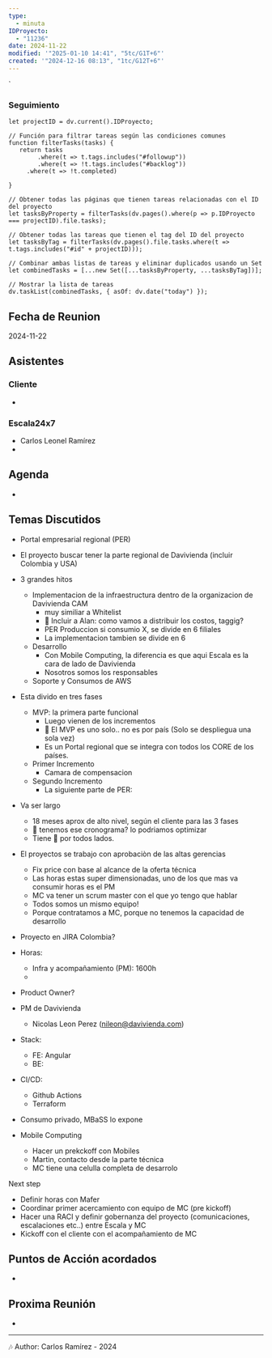 ```yaml
---
type:
  - minuta
IDProyecto:
  - "11236"
date: 2024-11-22
modified: '"2025-01-10 14:41", "5tc/G1T+6"'
created: '"2024-12-16 08:13", "1tc/G12T+6"'
---
```

`

### Seguimiento

```dataviewjs
let projectID = dv.current().IDProyecto;

// Función para filtrar tareas según las condiciones comunes
function filterTasks(tasks) {
   return tasks
        .where(t => t.tags.includes("#followup"))
        .where(t => !t.tags.includes("#backlog"))
     .where(t => !t.completed)
        
}

// Obtener todas las páginas que tienen tareas relacionadas con el ID del proyecto
let tasksByProperty = filterTasks(dv.pages().where(p => p.IDProyecto === projectID).file.tasks);

// Obtener todas las tareas que tienen el tag del ID del proyecto
let tasksByTag = filterTasks(dv.pages().file.tasks.where(t => t.tags.includes("#id" + projectID)));

// Combinar ambas listas de tareas y eliminar duplicados usando un Set
let combinedTasks = [...new Set([...tasksByProperty, ...tasksByTag])];

// Mostrar la lista de tareas
dv.taskList(combinedTasks, { asOf: dv.date("today") });
 ```
## Fecha de Reunion
2024-11-22

## Asistentes

### Cliente
* 
### Escala24x7
- Carlos Leonel Ramírez
-  

## Agenda
* 
## Temas Discutidos
*  Portal empresarial regional (PER)
* El proyecto buscar tener la parte regional de Davivienda (incluir Colombia y USA)
* 3 grandes hitos
	* Implementacion de la infraestructura dentro de la organizacion de Davivienda CAM
		* muy similiar a Whitelist
		* 🚩 Incluir a Alan: como vamos a distribuir los costos, taggig?
		* PER Produccion si consumio X, se divide en 6 filiales
		* La implementacion tambien se divide en 6
	* Desarrollo
		* Con Mobile Computing, la diferencia es que aqui Escala es la cara de lado de Davivienda
		* Nosotros somos los responsables
	* Soporte y Consumos de AWS
* Esta divido en tres fases
	* MVP:  la primera parte funcional
		* Luego vienen de los incrementos
		* 🚩 El MVP es uno solo.. no es por país (Solo se despliegua una sola vez)
		* Es un Portal regional que se integra con todos los CORE de los países.
	* Primer Incremento
		* Camara de compensacion
	* Segundo Incremento
		* La siguiente parte de PER: 
* Va ser largo
	* 18 meses aprox de alto nivel, según el cliente para las 3 fases
	* 🚩 tenemos ese cronograma? lo podriamos optimizar
	* Tiene 👀 por todos lados.
* El proyectos se trabajo con aprobaciòn de las altas gerencias
	* Fix price con base al alcance de la oferta técnica
	* Las horas estas super dimensionadas, uno de los que mas va consumir horas es el PM
	* MC va tener un scrum master con el que yo tengo que hablar
	* Todos somos un mismo equipo!
	* Porque contratamos a MC, porque no tenemos la capacidad de desarrollo



* Proyecto en JIRA Colombia?
* Horas:
	* Infra y acompañamiento (PM): 1600h
	* 
* Product Owner?
* PM de Davivienda
	* Nicolas Leon Perez  (nileon@davivienda.com)
* Stack:
	* FE: Angular
	* BE: 
* CI/CD:
	* Github Actions
	* Terraform
* Consumo privado, MBaSS lo expone
* Mobile Computing
	* Hacer un prekckoff con Mobiles
	* Martin, contacto desde la parte técnica
	* MC tiene una celulla completa de desarrolo


Next step
- Definir horas con Mafer
- Coordinar primer acercamiento con equipo de MC (pre kickoff)
- Hacer una RACI y definir gobernanza del proyecto (comunicaciones, escalaciones etc..) entre Escala y MC
- Kickoff con el cliente con el acompañamiento de MC



## Puntos de Acción acordados
- 

## Proxima Reunión
*   

---
🎶
Author: Carlos Ramírez - 2024
